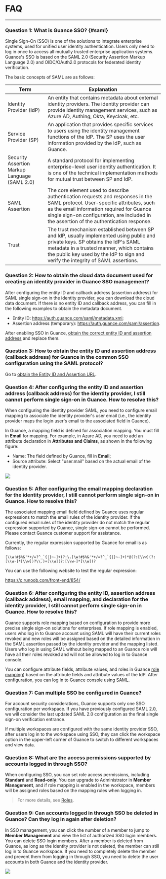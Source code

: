 # FAQ 
---

### Question 1: What is Guance SSO? {#saml}

Single Sign-On (SSO) is one of the solutions to integrate enterprise systems, used for unified user identity authentication. Users only need to log in once to access all mutually trusted enterprise application systems. Guance's SSO is based on the SAML 2.0 (Security Assertion Markup Language 2.0) and OIDC/OAuth2.0 protocols for federated identity verification.

The basic concepts of SAML are as follows:

| Term | Explanation |
| --- | --- |
| Identity Provider (IdP) | An entity that contains metadata about external identity providers. The identity provider can provide identity management services, such as Azure AD, Authing, Okta, Keycloak, etc. |
| Service Provider (SP) | An application that provides specific services to users using the identity management functions of the IdP. The SP uses the user information provided by the IdP, such as Guance. |
| Security Assertion Markup Language (SAML 2.0) | A standard protocol for implementing enterprise-level user identity authentication. It is one of the technical implementation methods for mutual trust between SP and IdP. |
| SAML Assertion | The core element used to describe authentication requests and responses in the SAML protocol. User-specific attributes, such as the email information required for Guance single sign-on configuration, are included in the assertion of the authentication response. |
| Trust | The trust mechanism established between SP and IdP, usually implemented using public and private keys. SP obtains the IdP's SAML metadata in a trusted manner, which contains the public key used by the IdP to sign and verify the integrity of SAML assertions. |

### Question 2: How to obtain the cloud data document used for creating an identity provider in Guance SSO management?

After configuring the entity ID and callback address (assertion address) for SAML single sign-on in the identity provider, you can download the cloud data document. If there is no entity ID and callback address, you can fill in the following examples to obtain the metadata document.

- Entity ID: https://auth.guance.com/saml/metadata.xml;
- Assertion address (temporary): https://auth.guance.com/saml/assertion.

After enabling SSO in Guance, [obtain the correct entity ID and assertion address](../../management/sso/index.md) and replace them.


### Question 3: How to obtain the entity ID and assertion address (callback address) for Guance in the common SSO configuration using the SAML protocol?

Go to [obtain the Entity ID and Assertion URL](../sso/index.md#obtain).

### Question 4: After configuring the entity ID and assertion address (callback address) for the identity provider, I still cannot perform single sign-on in Guance. How to resolve this?

When configuring the identity provider SAML, you need to configure email mapping to associate the identity provider's user email (i.e., the identity provider maps the login user's email to the associated field in Guance).

In Guance, a mapping field is defined for association mapping. You must fill in **Email** for mapping. For example, in Azure AD, you need to add an attribute declaration in **Attributes and Claims**, as shown in the following figure:

- Name: The field defined by Guance, fill in **Email**;
- Source attribute: Select "user.mail" based on the actual email of the identity provider.

![](../img/9.azure_8.1.png)

### Question 5: After configuring the email mapping declaration for the identity provider, I still cannot perform single sign-on in Guance. How to resolve this?

The associated mapping email field defined by Guance uses regular expressions to match the email rules of the identity provider. If the configured email rules of the identity provider do not match the regular expression supported by Guance, single sign-on cannot be performed. Please contact Guance customer support for assistance.

Currently, the regular expression supported by Guance for email is as follows:

```
[\\w!#$%&'*+/=?^_`{|}~-]+(?:\.[\w!#$%&'*+/=?^_`{|}~-]+)*@(?:[\\w](?:[\\w-]*[\\w])?\\.)+[\\w](?:[\\w-]*[\\w])?
```

You can use the following website to test the regular expression:

https://c.runoob.com/front-end/854/

### Question 6: After configuring the entity ID, assertion address (callback address), email mapping, and declaration for the identity provider, I still cannot perform single sign-on in Guance. How to resolve this?

Guance supports role mapping based on configuration to provide more precise single sign-on solutions for enterprises. If role mapping is enabled, users who log in to Guance account using SAML will have their current roles revoked and new roles will be assigned based on the detailed information in the SAML assertion passed by the identity provider and the mapping listed. Users who log in using SAML without being mapped to an Guance role will have all their roles revoked and will not be allowed to log in to Guance console.

You can configure attribute fields, attribute values, and roles in Guance [role mapping](../sso/index.md#saml-mapping)) based on the attribute fields and attribute values of the IdP. After configuration, you can log in to Guance console using SAML.

### Question 7: Can multiple SSO be configured in Guance?

For account security considerations, Guance supports only one SSO configuration per workspace. If you have previously configured SAML 2.0, we will consider the last updated SAML 2.0 configuration as the final single sign-on verification entrance.

If multiple workspaces are configured with the same identity provider SSO, after users log in to the workspace using SSO, they can click the workspace option in the upper-left corner of Guance to switch to different workspaces and view data.

### Question 8: What are the access permissions supported by accounts logged in through SSO?

When configuring SSO, you can set role access permissions, including **Standard** and **Read-only**. You can upgrade to Administrator in **Member Management**, and if role mapping is enabled in the workspace, members will be assigned roles based on the mapping rules when logging in.

> For more details, see [Roles](../role-management.md).

### Question 9: Can accounts logged in through SSO be deleted in Guance? Can they log in again after deletion?

In SSO management, you can click the number of a member to jump to **Member Management** and view the list of authorized SSO login members. You can delete SSO login members. After a member is deleted from Guance, as long as the identity provider is not deleted, the member can still log in to Guance workspace. If you need to completely delete the member and prevent them from logging in through SSO, you need to delete the user accounts in both Guance and the identity provider.

![](../img/12.sso_13.png)